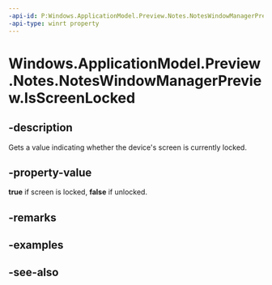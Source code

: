 ----api-id: P:Windows.ApplicationModel.Preview.Notes.NotesWindowManagerPreview.IsScreenLocked
-api-type: winrt property
---<!-- Property syntaxpublic bool IsScreenLocked { get; }--># Windows.ApplicationModel.Preview.Notes.NotesWindowManagerPreview.IsScreenLocked## -descriptionGets a value indicating whether the device's screen is currently locked.## -property-value**true** if screen is locked, **false** if unlocked.## -remarks## -examples## -see-also